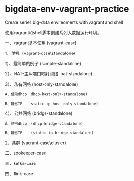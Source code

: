 # bigdata-env-vagrant-practice
Create series big-data envireoments with vagrant and shell

使用vagrant和shell脚本创建系列大数据运行环境。

一、vagrant基本使用 (vagrant-case)

1、单机（vagrant-case\standalone）

  1）、最简单的例子 (sample-standalone)

  2）、NAT-主从端口映射网络 (nat-standalone)

  3）、私有网络 (host-only-standalone)

    A、使用dhcp (dhcp-host-only-standalone)

    B、静态IP   (static-ip-host-only-standalone)

  4）、公共网络  (bridge-standalone)

    A、使用dhcp  (dhcp-bridge-standalone)
    
    B、静态IP    (static-ip-bridge-standalone)

2、集群 (vagrant-case\cluster)

二、zookeeper-case

三、kafka-case

四、flink-case
